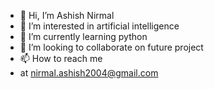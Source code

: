 - 👋 Hi, I’m Ashish Nirmal
- 👀 I’m interested in artificial intelligence
- 🌱 I’m currently learning python
- 💞️ I’m looking to collaborate on future project
- 📫 How to reach me 
- at nirmal.ashish2004@gmail.com

<!---
Ashking2004/Ashking2004 is a ✨ special ✨ repository because its `README.md` (this file) appears on your GitHub profile.
You can click the Preview link to take a look at your changes.
--->
